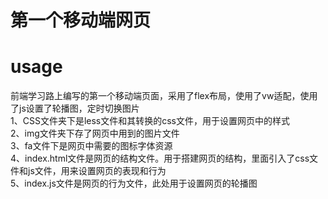 
第一个移动端网页
==
usage
==
前端学习路上编写的第一个移动端页面，采用了flex布局，使用了vw适配，使用了js设置了轮播图，定时切换图片<br>
1、CSS文件夹下是less文件和其转换的css文件，用于设置网页中的样式<br>
2、img文件夹下存了网页中用到的图片文件<br>
3、fa文件下是网页中需要的图标字体资源<br>
4、index.html文件是网页的结构文件。用于搭建网页的结构，里面引入了css文件和js文件，用来设置网页的表现和行为<br>
5、index.js文件是网页的行为文件，此处用于设置网页的轮播图

